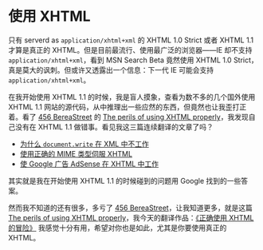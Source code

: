 # 使用 XHTML

只有 serverd as `application/xhtml+xml` 的 XHTML 1.0 Strict 或者 XHTML 1.1 才算是真正的 XHTML。但是目前最流行、使用最广泛的浏览器——IE 却不支持 `application/xhtml+xml`，看到 MSN Search Beta 竟然使用 XHTML 1.0 Strict，真是莫大的讽刺。但或许又透露出一个信息：下一代 IE 可能会支持 `application/xhtml+xml`。

在我开始使用 XHTML 1.1 的时候，我是盲人摸象，查看为数不多的几个国外使用 XHTML 1.1 网站的源代码，从中推理出一些应然的东西，但竟然也让我歪打正着。看了 [456 BereaStreet][0] 的 [The perils of using XHTML properly][1]，我发现自己没有在 XHTML 1.1 做错事。看见我这三篇连续翻译的文章了吗？

- [为什么 `document.write` 在 XML 中不工作][2]
- [使用正确的 MIME 类型伺服 XHTML][3]
- [使 Google 广告 AdSense 在 XHTML 中工作][4]

其实就是我在开始使用 XHTML 1.1 的时候碰到的问题用 Google 找到的一些答案。

然而我不知道的还有很多，多亏了 [456 BereaStreet][0]，让我知道更多，就是这篇 [The perils of using XHTML properly][1]，我今天的翻译作品：[《正确使用 XHTML 的冒险》][5] 我感觉十分有用，希望对你也是如此，尤其是你要使用真正的 XHTML。

[0]: http://www.456bereastreet.com／
[1]: http://www.456bereastreet.com/archive/200501/the_perils_of_using_xhtml_properly/
[2]: https://www.google.com/search?q=为什么document.write在XML中不工作&ie=UTF-8&oe=UTF-8
[3]: https://www.google.com/search?q=使用正确的MIME类型伺服XHTML&ie=UTF-8&oe=UTF-8
[4]: https://www.google.com/search?q=使Google广AdSense在XHTML中工作&ie=UTF-8&oe=UTF-8
[5]: https://www.google.com/search?q=正确使用XHTML的冒险&ie=UTF-8&oe=UTF-8
